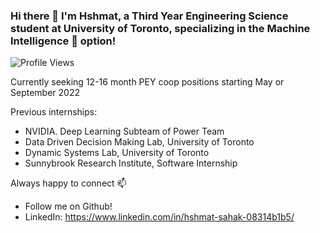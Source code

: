 ### Hi there 👋 I'm Hshmat, a Third Year Engineering Science student at University of Toronto, specializing in the Machine Intelligence :brain: option!

![Profile Views](https://hitcounter.pythonanywhere.com/count/tag.svg?url=https%3A%2F%2Fgithub.com%2Fhshmatsahak%2Fhit-counter)

Currently seeking 12-16 month PEY coop positions starting May or September 2022

Previous internships:
- NVIDIA. Deep Learning Subteam of Power Team
- Data Driven Decision Making Lab, University of Toronto
- Dynamic Systems Lab, University of Toronto
- Sunnybrook Research Institute, Software Internship

Always happy to connect 📫
- Follow me on Github!
- LinkedIn: https://www.linkedin.com/in/hshmat-sahak-08314b1b5/
